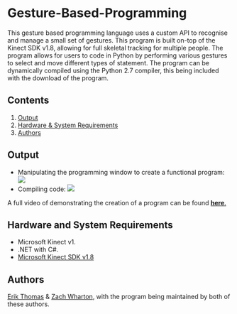 # Gesture-Based-Programming
This gesture based programming language uses a custom API to recognise and manage a small set of gestures. This program is built on-top of the Kinect SDK v1.8, allowing for full skeletal tracking for multiple people. The program allows for users to code in Python by performing various gestures  to select and move different types of statement. The program can be dynamically compiled using the Python 2.7 compiler, this being included with the download of the program.

## Contents
1. [Output](#output)
2. [Hardware & System Requirements](#hardware-and-system-requirements)
3. [Authors](#authors)

## Output
- Manipulating the programming window to create a functional program: 
![](https://i.imgur.com/NNIjPy5.gif)
- Compiling code:
![](https://i.imgur.com/HTMvi38.gif)

A full video of demonstrating the creation of a program can be found [**here**.](https://www.youtube.com/watch?v=wBM3Pcgj4PU&feature=youtu.be)

## Hardware and System Requirements
 -  Microsoft Kinect v1.
 - .NET with C#.
 - [Microsoft Kinect SDK v1.8](https://www.microsoft.com/en-gb/download/details.aspx?id=40278)

## Authors
  [Erik Thomas](https://github.com/Fyrngarm) & [Zach Wharton](https://github.com/zwharton15), with the program being maintained by both of these authors.
